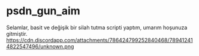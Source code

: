 # psdn_gun_aim
Selamlar, basit ve değişik bir silah tutma scripti yaptım, umarım hoşunuza gitmiştir.
https://cdn.discordapp.com/attachments/786424799252840468/789412414822547496/unknown.png
